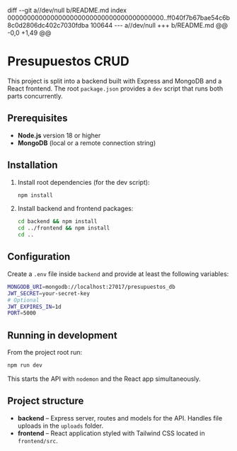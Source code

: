 diff --git a//dev/null b/README.md
index 0000000000000000000000000000000000000000..ff040f7b67bae54c6b8c0d2806dc402c7030fdba 100644
--- a//dev/null
+++ b/README.md
@@ -0,0 +1,49 @@
# Presupuestos CRUD

This project is split into a backend built with Express and MongoDB and a React frontend. The root `package.json` provides a `dev` script that runs both parts concurrently.

## Prerequisites

- **Node.js** version 18 or higher
- **MongoDB** (local or a remote connection string)

## Installation

1. Install root dependencies (for the dev script):
   ```bash
   npm install
   ```
2. Install backend and frontend packages:
   ```bash
   cd backend && npm install
   cd ../frontend && npm install
   cd ..
   ```

## Configuration

Create a `.env` file inside `backend` and provide at least the following variables:

```bash
MONGODB_URI=mongodb://localhost:27017/presupuestos_db
JWT_SECRET=your-secret-key
# Optional
JWT_EXPIRES_IN=1d
PORT=5000
```

## Running in development

From the project root run:

```bash
npm run dev
```

This starts the API with `nodemon` and the React app simultaneously.

## Project structure

- **backend** – Express server, routes and models for the API. Handles file uploads in the `uploads` folder.
- **frontend** – React application styled with Tailwind CSS located in `frontend/src`.

